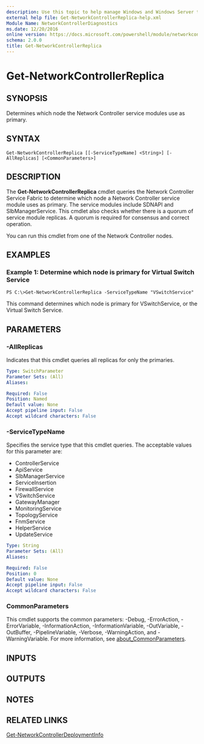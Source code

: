 ```yaml
---
description: Use this topic to help manage Windows and Windows Server technologies with Windows PowerShell.
external help file: Get-NetworkControllerReplica-help.xml
Module Name: NetworkControllerDiagnostics
ms.date: 12/20/2016
online version: https://docs.microsoft.com/powershell/module/networkcontrollerdiagnostics/get-networkcontrollerreplica?view=windowsserver2019-ps&wt.mc_id=ps-gethelp
schema: 2.0.0
title: Get-NetworkControllerReplica
---
```


# Get-NetworkControllerReplica

## SYNOPSIS
Determines which node the Network Controller service modules use as primary.

## SYNTAX

```
Get-NetworkControllerReplica [[-ServiceTypeName] <String>] [-AllReplicas] [<CommonParameters>]
```

## DESCRIPTION
The **Get-NetworkControllerReplica** cmdlet queries the Network Controller Service Fabric to determine which node a Network Controller service module uses as primary.
The service modules include SDNAPI and SlbManagerService.
This cmdlet also checks whether there is a quorum of service module replicas.
A quorum is required for consensus and correct operation.

You can run this cmdlet from one of the Network Controller nodes.

## EXAMPLES

### Example 1: Determine which node is primary for Virtual Switch Service
```
PS C:\>Get-NetworkControllerReplica -ServiceTypeName "VSwitchService"
```

This command determines which node is primary for VSwitchService, or the Virtual Switch Service.

## PARAMETERS

### -AllReplicas
Indicates that this cmdlet queries all replicas for only the primaries.

```yaml
Type: SwitchParameter
Parameter Sets: (All)
Aliases: 

Required: False
Position: Named
Default value: None
Accept pipeline input: False
Accept wildcard characters: False
```

### -ServiceTypeName
Specifies the service type that this cmdlet queries.
The acceptable values for this parameter are:

- ControllerService
- ApiService
- SlbManagerService
- ServiceInsertion
- FirewallService
- VSwitchService
- GatewayManager
- MonitoringService
- TopologyService
- FnmService
- HelperService
- UpdateService

```yaml
Type: String
Parameter Sets: (All)
Aliases: 

Required: False
Position: 0
Default value: None
Accept pipeline input: False
Accept wildcard characters: False
```

### CommonParameters
This cmdlet supports the common parameters: -Debug, -ErrorAction, -ErrorVariable, -InformationAction, -InformationVariable, -OutVariable, -OutBuffer, -PipelineVariable, -Verbose, -WarningAction, and -WarningVariable. For more information, see [about_CommonParameters](https://go.microsoft.com/fwlink/?LinkID=113216).

## INPUTS

## OUTPUTS

## NOTES

## RELATED LINKS

[Get-NetworkControllerDeploymentInfo](./Get-NetworkControllerDeploymentInfo.md)


